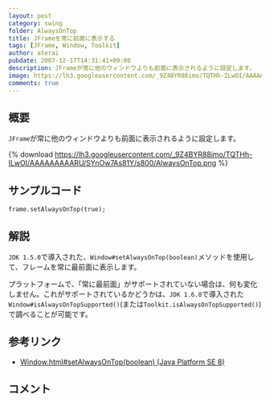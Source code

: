 ```yaml
---
layout: post
category: swing
folder: AlwaysOnTop
title: JFrameを常に前面に表示する
tags: [JFrame, Window, Toolkit]
author: aterai
pubdate: 2007-12-17T14:31:41+09:00
description: JFrameが常に他のウィンドウよりも前面に表示されるように設定します。
image: https://lh3.googleusercontent.com/_9Z4BYR88imo/TQTHh-ILwOI/AAAAAAAAARU/SYnOw7As81Y/s800/AlwaysOnTop.png
comments: true
---
```

## 概要
`JFrame`が常に他のウィンドウよりも前面に表示されるように設定します。

{% download https://lh3.googleusercontent.com/_9Z4BYR88imo/TQTHh-ILwOI/AAAAAAAAARU/SYnOw7As81Y/s800/AlwaysOnTop.png %}

## サンプルコード
<pre class="prettyprint"><code>frame.setAlwaysOnTop(true);
</code></pre>

## 解説
`JDK 1.5.0`で導入された、`Window#setAlwaysOnTop(boolean)`メソッドを使用して、フレームを常に最前面に表示します。

プラットフォームで、「常に最前面」がサポートされていない場合は、何も変化しません。これがサポートされているかどうかは、`JDK 1.6.0`で導入された`Window#isAlwaysOnTopSupported()`(または`Toolkit.isAlwaysOnTopSupported()`)で調べることが可能です。

## 参考リンク
- [Window.html#setAlwaysOnTop(boolean) (Java Platform SE 8)](https://docs.oracle.com/javase/jp/8/docs/api/java/awt/Window.html#setAlwaysOnTop-boolean-)

<!-- dummy comment line for breaking list -->

## コメント
